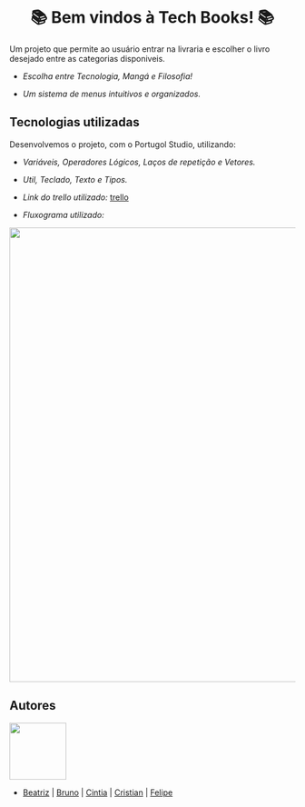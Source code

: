 
<h1 align="center"> 📚 Bem vindos à Tech Books! 📚</h1>



          
          

Um projeto que permite ao usuário entrar na livraria e escolher o livro desejado entre as categorias disponiveis.

* <i>Escolha entre Tecnologia, Mangá e Filosofia!</i>

* <i>Um sistema de menus intuitivos e organizados.</i>



## Tecnologias utilizadas

Desenvolvemos o projeto, com o Portugol Studio, utilizando:

* <i>Variáveis, Operadores Lógicos, Laços de repetição e Vetores.</i>
* <i>Util, Teclado, Texto e Tipos.</i>

* <i>Link do trello utilizado:</i>
  [trello](https://trello.com/b/lbvETDBl/projeto-final-l%C3%B3gica-de-programa%C3%A7%C3%A3o-livraria)

* <i>Fluxograma utilizado:</i>

<img src="https://cdn.discordapp.com/attachments/1135262336819679372/1139981119421435904/Fluxograma_Grupo_1_-_Login.drawio_1.png" height="800" width="600">


## Autores

<img src="https://cdn.discordapp.com/attachments/1135262336819679372/1140675577733464254/github-logo-git-hub-icon-with-text-on-white-and-black-background-free-vector_2-removebg-preview.png" height="100" width="100" />

- [Beatriz](https://github.com/beabarcel)  |  [Bruno](https://github.com/brunolimaptr) | [Cintia](https://github.com/Cintiaaaa) | [Cristian](https://github.com/leignel) | [Felipe](https://github.com/FelipeSutter)



